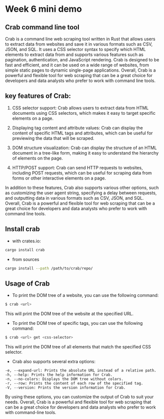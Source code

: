 # Week 6 mini demo

## Crab command line tool

Crab is a command line web scraping tool written in Rust that allows users to extract data from websites and save it in various formats such as CSV, JSON, and SQL. It uses a CSS selector syntax to specify which HTML elements to extract data from and supports various features such as pagination, authentication, and JavaScript rendering. Crab is designed to be fast and efficient, and it can be used on a wide range of websites, from simple static pages to dynamic single-page applications. Overall, Crab is a powerful and flexible tool for web scraping that can be a great choice for developers and data analysts who prefer to work with command line tools.

## key features of Crab:

1. CSS selector support: Crab allows users to extract data from HTML documents using CSS selectors, which makes it easy to target specific elements on a page.

2. Displaying tag content and attribute values: Crab can display the content of specific HTML tags and attributes, which can be useful for previewing the data that will be scraped.

3. DOM structure visualization: Crab can display the structure of an HTML document in a tree-like form, making it easy to understand the hierarchy of elements on the page.

4. HTTP/POST support: Crab can send HTTP requests to websites, including POST requests, which can be useful for scraping data from forms or other interactive elements on a page.

In addition to these features, Crab also supports various other options, such as customizing the user agent string, specifying a delay between requests, and outputting data in various formats such as CSV, JSON, and SQL. Overall, Crab is a powerful and flexible tool for web scraping that can be a great choice for developers and data analysts who prefer to work with command line tools.

## Install crab

- with crates.io:

```bash
cargo install crab
```

- from sources

```bash
cargo install --path /path/to/crab/repo/
```

## Usage of Crab

- To print the DOM tree of a website, you can use the following command:

```bash
$ crab <url>
```
This will print the DOM tree of the website at the specified URL.

- To print the DOM tree of specific tags, you can use the following command:

```bash
$ crab <url> get <css-selector>
```
This will print the DOM tree of all elements that match the specified CSS selector.

- Crab also supports several extra options:

```
-e, --expand-url: Prints the absolute URL instead of a relative path.
-h, --help: Prints the help information for Crab.
-n, --no-colors: Displays the DOM tree without colors.
-r, --row: Prints the content of each row of the specified tag.
-V, --version: Prints the version information for Crab.
```

By using these options, you can customize the output of Crab to suit your needs. Overall, Crab is a powerful and flexible tool for web scraping that can be a great choice for developers and data analysts who prefer to work with command-line tools.


